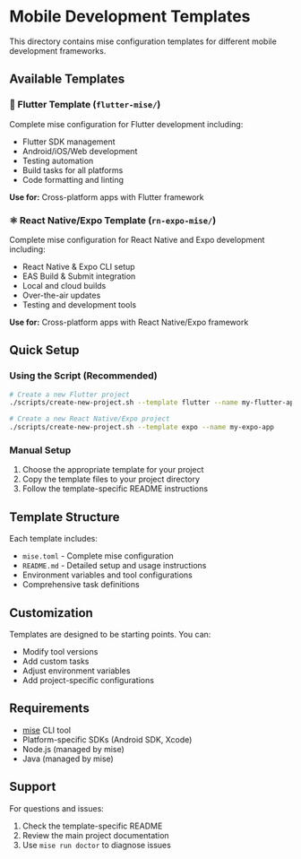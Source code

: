 # Mobile Development Templates

This directory contains mise configuration templates for different mobile development frameworks.

## Available Templates

### 📱 Flutter Template (`flutter-mise/`)
Complete mise configuration for Flutter development including:
- Flutter SDK management
- Android/iOS/Web development
- Testing automation
- Build tasks for all platforms
- Code formatting and linting

**Use for:** Cross-platform apps with Flutter framework

### ⚛️ React Native/Expo Template (`rn-expo-mise/`)
Complete mise configuration for React Native and Expo development including:
- React Native & Expo CLI setup
- EAS Build & Submit integration
- Local and cloud builds
- Over-the-air updates
- Testing and development tools

**Use for:** Cross-platform apps with React Native/Expo framework

## Quick Setup

### Using the Script (Recommended)
```bash
# Create a new Flutter project
./scripts/create-new-project.sh --template flutter --name my-flutter-app

# Create a new React Native/Expo project
./scripts/create-new-project.sh --template expo --name my-expo-app
```

### Manual Setup
1. Choose the appropriate template for your project
2. Copy the template files to your project directory
3. Follow the template-specific README instructions

## Template Structure

Each template includes:
- `mise.toml` - Complete mise configuration
- `README.md` - Detailed setup and usage instructions
- Environment variables and tool configurations
- Comprehensive task definitions

## Customization

Templates are designed to be starting points. You can:
- Modify tool versions
- Add custom tasks
- Adjust environment variables
- Add project-specific configurations

## Requirements

- [mise](https://mise.jdx.dev/) CLI tool
- Platform-specific SDKs (Android SDK, Xcode)
- Node.js (managed by mise)
- Java (managed by mise)

## Support

For questions and issues:
1. Check the template-specific README
2. Review the main project documentation
3. Use `mise run doctor` to diagnose issues
